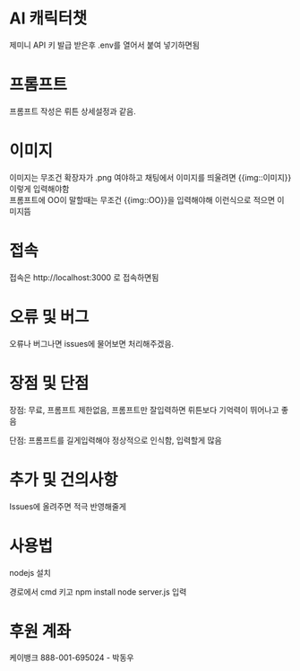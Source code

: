 # AI 캐릭터챗
제미니 API 키 발급 받은후 .env를 열어서 붙여 넣기하면됨

# 프롬프트
프롬프트 작성은 뤼튼 상세설정과 같음.

# 이미지
이미지는 무조건 확장자가 .png 여야하고
채팅에서 이미지를 띄울려면
{{img::이미지}} 이렇게 입력해야함  
프롬프트에 OO이 말할때는 무조건 {{img::OO}}을 입력해야해
이런식으로 적으면 이미지뜸

# 접속
접속은 http://localhost:3000 로 접속하면됨

# 오류 및 버그
오류나 버그나면 issues에 물어보면 처리해주겠음.

# 장점 및 단점
장점: 무료, 프롬프트 제한없음, 프롬프트만 잘입력하면 뤼튼보다 기억력이 뛰어나고 좋음

단점: 프롬프트를 길게입력해야 정상적으로 인식함, 입력할게 많음

# 추가 및 건의사항
Issues에 올려주면 적극 반영해줄게

# 사용법
nodejs 설치

경로에서 cmd 키고
npm install
node server.js
입력


# 후원 계좌
케이뱅크 888-001-695024 - 박동우
